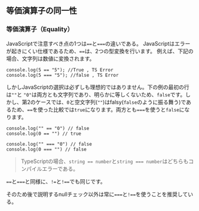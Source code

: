 ## 等価演算子の同一性
### 等価演算子（Equality）
JavaScriptで注意すべき点の1つは`==`と`===`の違いである。
JavaScriptはエラーが起きにくい仕様であるため、`==`は、2つの型変換を行います。
例えば、下記の場合、文字列は数値に変換されます。
```
console.log(5 == "5"); //True , TS Error
console.log(5 === "5"); //false , TS Error
```
しかしJavaScriptの選択は必ずしも理想的ではありません。下の例の最初の行は`""`と `"0"`は両方とも文字列であり、明らかに等しくないため、`false`です。しかし、第2のケースでは、`0`と空文字列(`""`)はfalsy(`false`のように振る舞う)であるため、`==`を使った比較では`true`になります。両方とも`===`を使うと`false`になります。
```
console.log("" == "0") // false
console.log(0 == "") // true

console.log("" === "0") // false
console.log(0 === "") // false
```
> TypeScriptの場合、`string == number`と`string === number`はどちらもコンパイルエラーである。

`==`と`===`と同様に、`!=`と`!==`でも同じです。

そのため後で説明するnullチェック以外は常に`===`と`!==`を使うことを推奨している。
